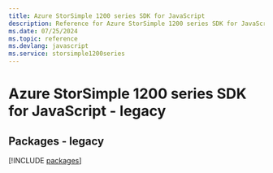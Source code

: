 ```yaml
---
title: Azure StorSimple 1200 series SDK for JavaScript
description: Reference for Azure StorSimple 1200 series SDK for JavaScript
ms.date: 07/25/2024
ms.topic: reference
ms.devlang: javascript
ms.service: storsimple1200series
---
```

# Azure StorSimple 1200 series SDK for JavaScript - legacy
## Packages - legacy
[!INCLUDE [packages](storsimple-1200-series-index.md)]